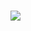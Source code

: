 ### <img src="https://media-exp1.licdn.com/dms/image/C4D22AQEZnIRFGeFliQ/feedshare-shrink_2048_1536/0/1649742157826?e=1673481600&v=beta&t=nDrYztXzFrQmT-5ClouRvBeBLjeKz4cuOJ3_DWU2Erg">


<!--
**omelias/omelias** is a ✨ _special_ ✨ repository because its `README.md` (this file) appears on your GitHub profile.

Here are some ideas to get you started:

- 🔭 I’m currently working on ...
- 🌱 I’m currently learning ...
- 👯 I’m looking to collaborate on ...
- 🤔 I’m looking for help with ...
- 💬 Ask me about ...
- 📫 How to reach me: ...
- 😄 Pronouns: ...
- ⚡ Fun fact: ...
-->
